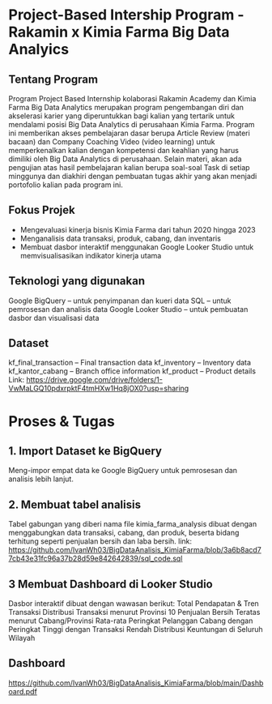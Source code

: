 # Project-Based Intership Program - Rakamin x Kimia Farma Big Data Analyics  
## Tentang Program
Program Project Based Internship kolaborasi Rakamin Academy dan Kimia Farma Big Data Analytics merupakan program pengembangan diri dan akselerasi karier yang diperuntukkan bagi kalian yang tertarik untuk mendalami posisi Big Data Analytics di perusahaan Kimia Farma. Program ini memberikan akses pembelajaran dasar berupa Article Review (materi bacaan) dan Company Coaching Video (video learning) untuk memperkenalkan kalian dengan kompetensi dan keahlian yang harus dimiliki oleh Big Data Analytics di perusahaan. Selain materi, akan ada pengujian atas hasil pembelajaran kalian berupa soal-soal Task di setiap minggunya dan diakhiri dengan pembuatan tugas akhir yang akan menjadi portofolio kalian pada program ini.
## Fokus Projek 
- Mengevaluasi kinerja bisnis Kimia Farma dari tahun 2020 hingga 2023
- Menganalisis data transaksi, produk, cabang, dan inventaris
- Membuat dasbor interaktif menggunakan Google Looker Studio untuk memvisualisasikan indikator kinerja utama
## Teknologi yang digunakan 
Google BigQuery – untuk penyimpanan dan kueri data
SQL – untuk pemrosesan dan analisis data
Google Looker Studio – untuk pembuatan dasbor dan visualisasi data
## Dataset 
kf_final_transaction – Final transaction data
kf_inventory – Inventory data
kf_kantor_cabang – Branch office information
kf_product – Product details
Link: https://drive.google.com/drive/folders/1-VwMaLGQ10pdxrpktF4tmHXw1Hq8jOX0?usp=sharing
# Proses & Tugas
## 1. Import Dataset ke BigQuery
Meng-impor empat data ke Google BigQuery untuk pemrosesan dan analisis lebih lanjut.
## 2. Membuat tabel analisis 
Tabel gabungan yang diberi nama file kimia_farma_analysis dibuat dengan menggabungkan data transaksi, cabang, dan produk, beserta bidang terhitung seperti penjualan bersih dan laba bersih.
link: https://github.com/IvanWh03/BigDataAnalisis_KimiaFarma/blob/3a6b8acd77cb43e31fc96a37b28d59e842642839/sql_code.sql
## 3 Membuat Dashboard di Looker Studio
Dasbor interaktif dibuat dengan wawasan berikut:
Total Pendapatan & Tren Transaksi
Distribusi Transaksi menurut Provinsi
10 Penjualan Bersih Teratas menurut Cabang/Provinsi
Rata-rata Peringkat Pelanggan
Cabang dengan Peringkat Tinggi dengan Transaksi Rendah
Distribusi Keuntungan di Seluruh Wilayah
## Dashboard
https://github.com/IvanWh03/BigDataAnalisis_KimiaFarma/blob/main/Dashboard.pdf
